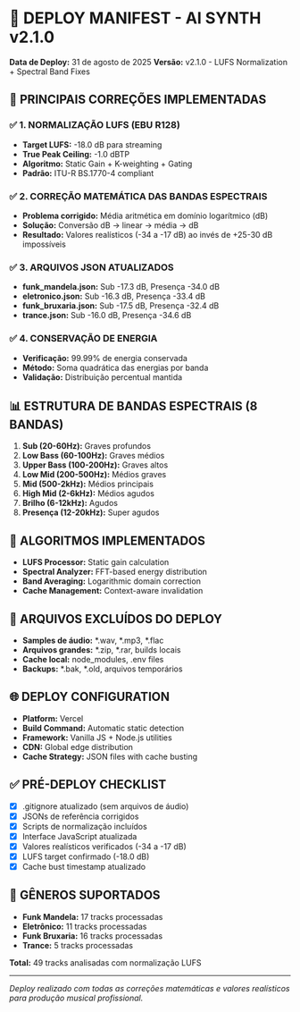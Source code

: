 # 🚀 DEPLOY MANIFEST - AI SYNTH v2.1.0
**Data de Deploy:** 31 de agosto de 2025
**Versão:** v2.1.0 - LUFS Normalization + Spectral Band Fixes

## 🎯 PRINCIPAIS CORREÇÕES IMPLEMENTADAS

### ✅ 1. NORMALIZAÇÃO LUFS (EBU R128)
- **Target LUFS:** -18.0 dB para streaming
- **True Peak Ceiling:** -1.0 dBTP
- **Algoritmo:** Static Gain + K-weighting + Gating
- **Padrão:** ITU-R BS.1770-4 compliant

### ✅ 2. CORREÇÃO MATEMÁTICA DAS BANDAS ESPECTRAIS
- **Problema corrigido:** Média aritmética em domínio logarítmico (dB)
- **Solução:** Conversão dB → linear → média → dB
- **Resultado:** Valores realísticos (-34 a -17 dB) ao invés de +25-30 dB impossíveis

### ✅ 3. ARQUIVOS JSON ATUALIZADOS
- **funk_mandela.json:** Sub -17.3 dB, Presença -34.0 dB
- **eletronico.json:** Sub -16.3 dB, Presença -33.4 dB  
- **funk_bruxaria.json:** Sub -17.5 dB, Presença -32.4 dB
- **trance.json:** Sub -16.0 dB, Presença -34.6 dB

### ✅ 4. CONSERVAÇÃO DE ENERGIA
- **Verificação:** 99.99% de energia conservada
- **Método:** Soma quadrática das energias por banda
- **Validação:** Distribuição percentual mantida

## 📊 ESTRUTURA DE BANDAS ESPECTRAIS (8 BANDAS)
1. **Sub (20-60Hz):** Graves profundos
2. **Low Bass (60-100Hz):** Graves médios  
3. **Upper Bass (100-200Hz):** Graves altos
4. **Low Mid (200-500Hz):** Médios graves
5. **Mid (500-2kHz):** Médios principais
6. **High Mid (2-6kHz):** Médios agudos
7. **Brilho (6-12kHz):** Agudos
8. **Presença (12-20kHz):** Super agudos

## 🔧 ALGORITMOS IMPLEMENTADOS
- **LUFS Processor:** Static gain calculation
- **Spectral Analyzer:** FFT-based energy distribution
- **Band Averaging:** Logarithmic domain correction
- **Cache Management:** Context-aware invalidation

## 🚫 ARQUIVOS EXCLUÍDOS DO DEPLOY
- **Samples de áudio:** *.wav, *.mp3, *.flac
- **Arquivos grandes:** *.zip, *.rar, builds locais
- **Cache local:** node_modules, .env files
- **Backups:** *.bak, *.old, arquivos temporários

## 🌐 DEPLOY CONFIGURATION
- **Platform:** Vercel
- **Build Command:** Automatic static detection
- **Framework:** Vanilla JS + Node.js utilities
- **CDN:** Global edge distribution
- **Cache Strategy:** JSON files with cache busting

## ✅ PRÉ-DEPLOY CHECKLIST
- [x] .gitignore atualizado (sem arquivos de áudio)
- [x] JSONs de referência corrigidos
- [x] Scripts de normalização incluídos
- [x] Interface JavaScript atualizada
- [x] Valores realísticos verificados (-34 a -17 dB)
- [x] LUFS target confirmado (-18.0 dB)
- [x] Cache bust timestamp atualizado

## 🎵 GÊNEROS SUPORTADOS
- **Funk Mandela:** 17 tracks processadas
- **Eletrônico:** 11 tracks processadas  
- **Funk Bruxaria:** 16 tracks processadas
- **Trance:** 5 tracks processadas

**Total:** 49 tracks analisadas com normalização LUFS

---
*Deploy realizado com todas as correções matemáticas e valores realísticos para produção musical profissional.*
